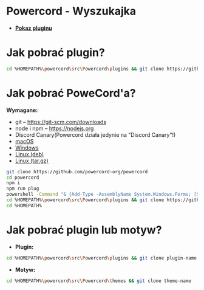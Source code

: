 # Powercord - Wyszukajka

- **[Pokaz pluginu](https://streamable.com/uwu4au)**

# Jak pobrać plugin?

```bash
cd %HOMEPATH%\powercord\src\Powercord\plugins && git clone https://github.com/Donnnek/-POWERCORD-WYSZUKAJKA.git
```

# Jak pobrać PoweCord'a?

**Wymagane:**
- git – https://git-scm.com/downloads
- node i npm – https://nodejs.org
- Discord Canary(Powercord działa jedynie na "Discord Canary"!)
- [macOS](https://discord.com/api/download/canary?platform=osx)
- [Windows](https://discord.com/api/download/canary?platform=win)
- [Linux (deb)](https://discord.com/api/download/canary?platform=linux)
- [Linux (tar.gz)](https://discord.com/api/download/canary?platform=linux&format=tar.gz)

```bash
git clone https://github.com/powercord-org/powercord
cd powercord
npm i
npm run plug
powershell -Command "& {Add-Type -AssemblyName System.Windows.Forms; [System.Windows.Forms.MessageBox]::Show('Close DiscordCanary using the taskbar', 'Please read', 'OK', [System.Windows.Forms.MessageBoxIcon]::Information);}"
cd %HOMEPATH%\powercord\src\Powercord\plugins && git clone https://github.com/redstonekasi/theme-toggler
cd %HOMEPATH%
```

# Jak pobrać plugin lub motyw?

- **Plugin:**
```bash
cd %HOMEPATH%\powercord\src\Powercord\plugins && git clone plugin-name
```

- **Motyw:**
```bash
cd %HOMEPATH%\powercord\src\Powercord\themes && git clone theme-name
```
